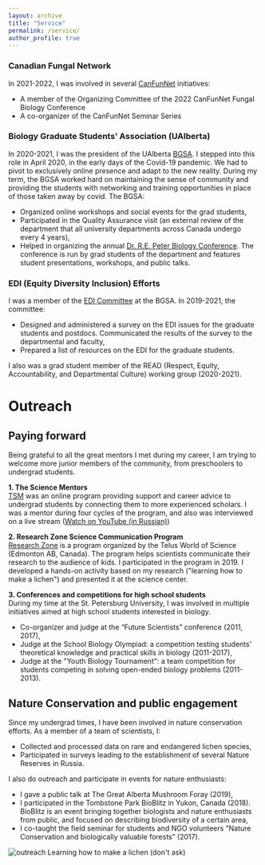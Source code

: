 ```yaml
---
layout: archive
title: "Service"
permalink: /service/
author_profile: true
---
```


### Canadian Fungal Network
In 2021-2022, I was involved in several [CanFunNet](https://www.fungalresearch.ca/) initiatives:
* A member of the Organizing Committee of the 2022 CanFunNet Fungal Biology Conference
* A co-organizer of the CanFunNet Seminar Series

### Biology Graduate Students’ Association (UAlberta)

In 2020-2021, I was the president of the UAlberta [BGSA](https://grad.biology.ualberta.ca/bgsa/). I stepped into this role in April 2020, in the early days of the Covid-19 pandemic. We had to pivot to exclusively online presence and adapt to the new reality. During my term, the BGSA worked hard on maintaining the sense of community and providing the students with networking and training opportunities in place of those taken away by covid. The BGSA:

* Organized online workshops and social events for the grad students,
* Participated in the Quality Assurance visit (an external review of the department that all university departments across Canada undergo every 4 years),
* Helped in organizing the annual [Dr. R.E. Peter Biology Conference](https://peter.biology.ualberta.ca/2021-r-e-peter-online-conference/). The conference is run by grad students of the department and features student presentations, workshops, and public talks.

### EDI (Equity Diversity Inclusion) Efforts

I was a member of the [EDI Committee](http://grad.biology.ualberta.ca/bgsa/edi/) at the BGSA. In 2019-2021, the committee:

* Designed and administered a survey on the EDI issues for the graduate students and postdocs. Communicated the results of the survey to the departmental and faculty,
* Prepared a list of resources on the EDI for the graduate students.

I also was a grad student member of the READ (Respect, Equity, Accountability, and Departmental Culture) working group (2020-2021).



Outreach
======

## Paying forward

Being grateful to all the great mentors I met during my career, I am trying to welcome more junior members of the community, from preschoolers to undergrad students.

**1. The Science Mentors**\
  [TSM](https://www.thesciencementors.com/en) was an online program providing support and career advice to undergrad students by connecting them to more experienced scholars. I was a mentor during four cycles of the program, and also was interviewed on a live stream ([Watch on YouTube (in Russian)](https://www.youtube.com/watch?v=1G5a-NEvQRI&t=2s&ab_channel=TheScienceMentors))

**2. Research Zone Science Communication Program**\
  [Research Zone](https://telusworldofscienceedmonton.ca/get-involved/research-zone/) is a program organized by the Telus World of Science (Edmonton AB, Canada). The program helps scientists communicate their research to the audience of kids. I participated in the program in 2019. I developed a hands-on activity based on my research ("learning how to make a lichen") and presented it at the science center.

**3. Conferences and competitions for high school students**    
During my time at the St. Petersburg University, I was involved in multiple initiatives aimed at high school students interested in biology.

* Co-organizer and judge at the “Future Scientists” conference (2011, 2017),
* Judge at the School Biology Olympiad: a competition testing students' theoretical knowledge and practical skills in biology (2011-2017),
* Judge at the "Youth Biology Tournament": a team competition for students competing in solving open-ended biology problems (2011-2013).


## Nature Conservation and public engagement

Since my undergrad times, I have been involved in nature conservation efforts. As a member of a team of scientists, I:

* Collected and processed data on rare and endangered lichen species,
* Participated in surveys leading to the establishment of several Nature Reserves in Russia.

I also do outreach and participate in events for nature enthusiasts:

* I gave a public talk at The Great Alberta Mushroom Foray (2019),
* I participated in the Tombstone Park BioBlitz in Yukon, Canada (2018). BioBlitz is an event bringing together biologists and nature enthusiasts from public, and focused on describing biodiversity of a certain area,
* I co-taught the field seminar for students and NGO volunteers “Nature Conservation and biologically valuable forests” (2017).

![outreach](http://metalichen.github.io/images/outreach.png)
Learning how to make a lichen (don't ask)
